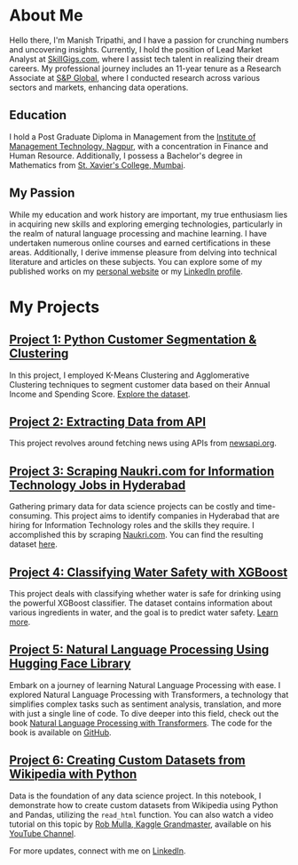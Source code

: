 # About Me

Hello there, I'm Manish Tripathi, and I have a passion for crunching numbers and uncovering insights. Currently, I hold the position of Lead Market Analyst at [SkillGigs.com](https://www.skillgigs.com/), where I assist tech talent in realizing their dream careers. My professional journey includes an 11-year tenure as a Research Associate at [S&P Global](https://www.spglobal.com/), where I conducted research across various sectors and markets, enhancing data operations.

## Education

I hold a Post Graduate Diploma in Management from the [Institute of Management Technology, Nagpur](https://www.imtnagpur.ac.in/), with a concentration in Finance and Human Resource. Additionally, I possess a Bachelor's degree in Mathematics from [St. Xavier's College, Mumbai](https://xaviers.edu/).

## My Passion

While my education and work history are important, my true enthusiasm lies in acquiring new skills and exploring emerging technologies, particularly in the realm of natural language processing and machine learning. I have undertaken numerous online courses and earned certifications in these areas. Additionally, I derive immense pleasure from delving into technical literature and articles on these subjects. You can explore some of my published works on my [personal website](https://manish-tripathi.github.io/Projects/) or my [LinkedIn profile](https://www.linkedin.com/in/maneeshtripathi/).

# My Projects

## [Project 1: Python Customer Segmentation & Clustering](https://nbviewer.org/github/manish-tripathi/Projects/blob/main/Python%20Customer%20Segmentation%20%26%20Clustering.ipynb)

In this project, I employed K-Means Clustering and Agglomerative Clustering techniques to segment customer data based on their Annual Income and Spending Score. [Explore the dataset](https://raw.githubusercontent.com/Gaelim/Mall-Customer-Segmentation/main/Mall_Customers.csv).

## [Project 2: Extracting Data from API](https://nbviewer.org/github/manish-tripathi/Projects/blob/main/NewsApi_Manish_Tripathi.ipynb)

This project revolves around fetching news using APIs from [newsapi.org](https://newsapi.org/).

## [Project 3: Scraping Naukri.com for Information Technology Jobs in Hyderabad](https://nbviewer.org/github/manish-tripathi/Projects/blob/main/Naukri_Webscraper.ipynb)

Gathering primary data for data science projects can be costly and time-consuming. This project aims to identify companies in Hyderabad that are hiring for Information Technology roles and the skills they require. I accomplished this by scraping [Naukri.com](https://www.naukri.com/information-technology-jobs-in-hyderabad-secunderabad). You can find the resulting dataset [here](https://github.com/manish-tripathi/Projects/blob/main/Hyderabad_Information_Technology_Jobs.csv).

## [Project 4: Classifying Water Safety with XGBoost](https://nbviewer.org/github/manish-tripathi/Projects/blob/main/classifying-unbalanced-dataset-using-xgboost.ipynb)

This project deals with classifying whether water is safe for drinking using the powerful XGBoost classifier. The dataset contains information about various ingredients in water, and the goal is to predict water safety. [Learn more](https://machinehack.com/bootcamp/bootcampcourse/623c3b39473fe2338d71edad).

## [Project 5: Natural Language Processing Using Hugging Face Library](https://nbviewer.org/github/manish-tripathi/Projects/blob/main/nlp-using-hugging-face-library.ipynb)

Embark on a journey of learning Natural Language Processing with ease. I explored Natural Language Processing with Transformers, a technology that simplifies complex tasks such as sentiment analysis, translation, and more with just a single line of code. To dive deeper into this field, check out the book [Natural Language Processing with Transformers](https://www.amazon.in/Natural-Language-Processing-Transformers-Applications/dp/9355421877/ref=asc_df_9355421877/?tag=googleshopdes-21&linkCode=df0&hvadid=586323570422&hvpos=&hvnetw=g&hvrand=7312920761120531252&hvpone=&hvptwo=&hvqmt=&hvdev=c&hvdvcmdl=&hvlocint=&hvlocphy=1007819&hvtargid=pla-1637749518926&psc=1). The code for the book is available on [GitHub](https://github.com/nlp-with-transformers/notebooks).

## [Project 6: Creating Custom Datasets from Wikipedia with Python](https://nbviewer.org/github/manish-tripathi/Projects/blob/main/create-custom-datasets-from-wikipedia-with-python.ipynb)

Data is the foundation of any data science project. In this notebook, I demonstrate how to create custom datasets from Wikipedia using Python and Pandas, utilizing the `read_html` function. You can also watch a video tutorial on this topic by [Rob Mulla, Kaggle Grandmaster](https://www.kaggle.com/robikscube), available on his [YouTube Channel](https://youtu.be/KokJHxiE14s).

For more updates, connect with me on [LinkedIn](https://www.linkedin.com/mynetwork/discovery-see-all/?usecase=PEOPLE_FOLLOWS&followMember=maneeshtripathi).
